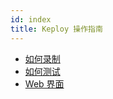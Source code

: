 ```yaml
---
id: index
title: Keploy 操作指南
---
```


- [如何录制](/operation/record-operations)
- [如何测试](/operation/test-operations)
- [Web 界面](/operation/web-ui-operations)